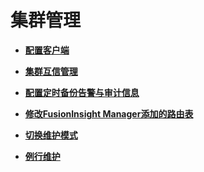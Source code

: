 # 集群管理<a name="admin_guide_000166"></a>

-   **[配置客户端](配置客户端.md)**  

-   **[集群互信管理](集群互信管理.md)**  

-   **[配置定时备份告警与审计信息](配置定时备份告警与审计信息.md)**  

-   **[修改FusionInsight Manager添加的路由表](修改FusionInsight-Manager添加的路由表.md)**  

-   **[切换维护模式](切换维护模式.md)**  

-   **[例行维护](例行维护.md)**  


